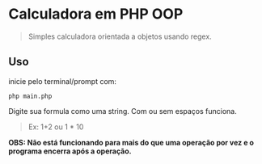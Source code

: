 # Calculadora em PHP OOP
> Simples calculadora orientada a objetos usando regex.

## Uso

inicie pelo terminal/prompt com:
```
php main.php
```
Digite sua formula como uma string. Com ou sem espaços funciona. 
> Ex: 1+2 ou 1 * 10

**OBS: Não está funcionando para mais do que uma operação por vez e o programa encerra após a operação.**